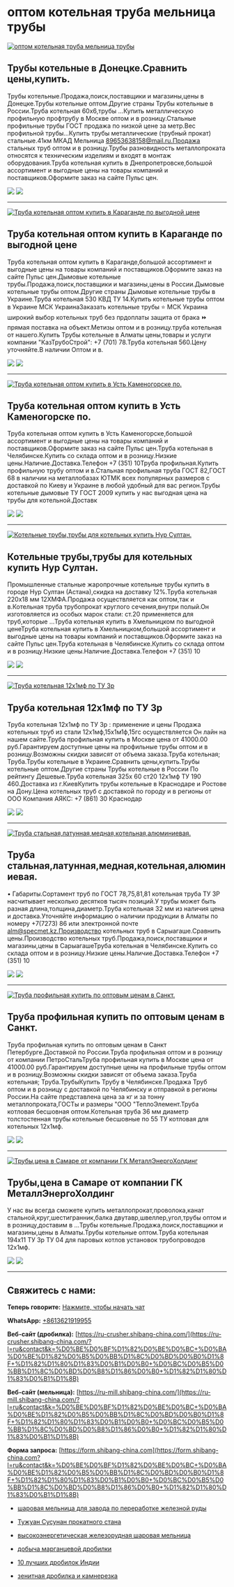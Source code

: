 # оптом котельная труба мельница трубы

<a href="https://swt.shibang-china.com/?l=ru&img&k=%D0%BE%D0%BF%D1%82%D0%BE%D0%BC+%D0%BA%D0%BE%D1%82%D0%B5%D0%BB%D1%8C%D0%BD%D0%B0%D1%8F+%D1%82%D1%80%D1%83%D0%B1%D0%B0+%D0%BC%D0%B5%D0%BB%D1%8C%D0%BD%D0%B8%D1%86%D0%B0+%D1%82%D1%80%D1%83%D0%B1%D1%8B" target="_blank">![оптом котельная труба мельница трубы](http://static.shibang-china.com/all-800x300/949.jpg)</a>

## Трубы котельные в Донецке.Сравнить цены,купить.
Трубы котельные.Продажа,поиск,поставщики и магазины,цены в Донецке.Трубы котельные оптом.Другие страны Трубы котельные в России.Труба котельная 60х6,трубы …Купить металлическую профильную профтрубу в Москве оптом и в розницу.Стальные профильные трубы ГОСТ продажа по низкой цене за метр.Вес профильной трубы…Купить трубы металлические (трубный прокат) стальные.41км МКАД Мельница 89653638158@mail.ru.Продажа стальных труб оптом и в розницу.Трубы разновидность металлопроката относятся к техническим изделиям и входят в монтаж оборудования.Труба котельная купить в Днепропетровске,большой ассортимент и выгодные цены на товары компаний и поставщиков.Оформите заказ на сайте Пульс цен.


<a href="https://whatsapp.shibangsoft.com/WhatsApp.php" target="_blank" title="WhatsApp">![](http://static.shibang-china.com/icon/whatsapp.png)</a> <a href="https://swt.shibang-china.com/?l=ru&icon&k=%D0%BE%D0%BF%D1%82%D0%BE%D0%BC+%D0%BA%D0%BE%D1%82%D0%B5%D0%BB%D1%8C%D0%BD%D0%B0%D1%8F+%D1%82%D1%80%D1%83%D0%B1%D0%B0+%D0%BC%D0%B5%D0%BB%D1%8C%D0%BD%D0%B8%D1%86%D0%B0+%D1%82%D1%80%D1%83%D0%B1%D1%8B" target="_blank">![](http://static.shibang-china.com/icon/chat-ru.png)</a>

---

<a href="https://swt.shibang-china.com/?l=ru&img&k=%D0%BE%D0%BF%D1%82%D0%BE%D0%BC+%D0%BA%D0%BE%D1%82%D0%B5%D0%BB%D1%8C%D0%BD%D0%B0%D1%8F+%D1%82%D1%80%D1%83%D0%B1%D0%B0+%D0%BC%D0%B5%D0%BB%D1%8C%D0%BD%D0%B8%D1%86%D0%B0+%D1%82%D1%80%D1%83%D0%B1%D1%8B" target="_blank">![Труба котельная оптом купить в Караганде по выгодной цене](http://static.shibang-china.com/all-800x300/719.jpg)</a>

## Труба котельная оптом купить в Караганде по выгодной цене
Труба котельная оптом купить в Караганде,большой ассортимент и выгодные цены на товары компаний и поставщиков.Оформите заказ на сайте Пульс цен.Дымовые котельные трубы.Продажа,поиск,поставщики и магазины,цены в России.Дымовые котельные трубы оптом.Другие страны Дымовые котельные трубы в Украине.Труба котельная 530 КВД ТУ 14.Купить котельные трубы оптом в Украине МСК УкраинаЗаказать котельные трубы ⭐ МСК Украина широкий выбор котельных труб без прдоплаты защита от брака ⏩ прямая поставка на объект.Метизы оптом и в розницу.труба котельная от нашего.Купить Трубы котельные в Алматы цены,товары и услуги компании &quot;КазТрубоСтрой&quot;: +7 (701) 78.Труба котельная 560.Цену уточняйте.В наличии Оптом и в.


<a href="https://whatsapp.shibangsoft.com/WhatsApp.php" target="_blank" title="WhatsApp">![](http://static.shibang-china.com/icon/whatsapp.png)</a> <a href="https://swt.shibang-china.com/?l=ru&icon&k=%D0%BE%D0%BF%D1%82%D0%BE%D0%BC+%D0%BA%D0%BE%D1%82%D0%B5%D0%BB%D1%8C%D0%BD%D0%B0%D1%8F+%D1%82%D1%80%D1%83%D0%B1%D0%B0+%D0%BC%D0%B5%D0%BB%D1%8C%D0%BD%D0%B8%D1%86%D0%B0+%D1%82%D1%80%D1%83%D0%B1%D1%8B" target="_blank">![](http://static.shibang-china.com/icon/chat-ru.png)</a>

---

<a href="https://swt.shibang-china.com/?l=ru&img&k=%D0%BE%D0%BF%D1%82%D0%BE%D0%BC+%D0%BA%D0%BE%D1%82%D0%B5%D0%BB%D1%8C%D0%BD%D0%B0%D1%8F+%D1%82%D1%80%D1%83%D0%B1%D0%B0+%D0%BC%D0%B5%D0%BB%D1%8C%D0%BD%D0%B8%D1%86%D0%B0+%D1%82%D1%80%D1%83%D0%B1%D1%8B" target="_blank">![Труба котельная оптом купить в Усть Каменогорске по.](http://static.shibang-china.com/all-800x300/452.jpg)</a>

## Труба котельная оптом купить в Усть Каменогорске по.
Труба котельная оптом купить в Усть Каменогорске,большой ассортимент и выгодные цены на товары компаний и поставщиков.Оформите заказ на сайте Пульс цен.Труба котельная в Челябинске.Купить со склада оптом и в розницу.Низкие цены.Наличие.Доставка.Телефон +7 (351) 10Труба профильная.Купить профильную трубу оптом и в.Стальная профильная труба ГОСТ 82,ГОСТ 68 в наличии на металлобазах ЮТМК всех популярных размеров с доставкой по Киеву и Украине в любой удобный для вас регион.Трубы котельные дымовые ТУ ГОСТ 2009 купить у нас выгодная цена на трубы для котельной.Доставк


<a href="https://whatsapp.shibangsoft.com/WhatsApp.php" target="_blank" title="WhatsApp">![](http://static.shibang-china.com/icon/whatsapp.png)</a> <a href="https://swt.shibang-china.com/?l=ru&icon&k=%D0%BE%D0%BF%D1%82%D0%BE%D0%BC+%D0%BA%D0%BE%D1%82%D0%B5%D0%BB%D1%8C%D0%BD%D0%B0%D1%8F+%D1%82%D1%80%D1%83%D0%B1%D0%B0+%D0%BC%D0%B5%D0%BB%D1%8C%D0%BD%D0%B8%D1%86%D0%B0+%D1%82%D1%80%D1%83%D0%B1%D1%8B" target="_blank">![](http://static.shibang-china.com/icon/chat-ru.png)</a>

---

<a href="https://swt.shibang-china.com/?l=ru&img&k=%D0%BE%D0%BF%D1%82%D0%BE%D0%BC+%D0%BA%D0%BE%D1%82%D0%B5%D0%BB%D1%8C%D0%BD%D0%B0%D1%8F+%D1%82%D1%80%D1%83%D0%B1%D0%B0+%D0%BC%D0%B5%D0%BB%D1%8C%D0%BD%D0%B8%D1%86%D0%B0+%D1%82%D1%80%D1%83%D0%B1%D1%8B" target="_blank">![Котельные трубы,трубы для котельных купить Нур Султан.](http://static.shibang-china.com/all-800x300/982.jpg)</a>

## Котельные трубы,трубы для котельных купить Нур Султан.
Промышленные стальные жаропрочные котельные трубы купить в городе Нур Султан (Астана),скидка на доставку 12%.Труба котельная 220х18 мм 12ХМФА.Продажа осуществляется как оптом,так и в.Котельная труба трубопрокат круглого сечения,внутри полый.Он изготовляется из особых марок стали: ст.20 применяется для труб,которые …Труба котельная купить в Хмельницком по выгодной ценеТруба котельная купить в Хмельницком,большой ассортимент и выгодные цены на товары компаний и поставщиков.Оформите заказ на сайте Пульс цен.Труба котельная в Челябинске.Купить со склада оптом и в розницу.Низкие цены.Наличие.Доставка.Телефон +7 (351) 10


<a href="https://whatsapp.shibangsoft.com/WhatsApp.php" target="_blank" title="WhatsApp">![](http://static.shibang-china.com/icon/whatsapp.png)</a> <a href="https://swt.shibang-china.com/?l=ru&icon&k=%D0%BE%D0%BF%D1%82%D0%BE%D0%BC+%D0%BA%D0%BE%D1%82%D0%B5%D0%BB%D1%8C%D0%BD%D0%B0%D1%8F+%D1%82%D1%80%D1%83%D0%B1%D0%B0+%D0%BC%D0%B5%D0%BB%D1%8C%D0%BD%D0%B8%D1%86%D0%B0+%D1%82%D1%80%D1%83%D0%B1%D1%8B" target="_blank">![](http://static.shibang-china.com/icon/chat-ru.png)</a>

---

<a href="https://swt.shibang-china.com/?l=ru&img&k=%D0%BE%D0%BF%D1%82%D0%BE%D0%BC+%D0%BA%D0%BE%D1%82%D0%B5%D0%BB%D1%8C%D0%BD%D0%B0%D1%8F+%D1%82%D1%80%D1%83%D0%B1%D0%B0+%D0%BC%D0%B5%D0%BB%D1%8C%D0%BD%D0%B8%D1%86%D0%B0+%D1%82%D1%80%D1%83%D0%B1%D1%8B" target="_blank">![Труба котельная 12х1мф по ТУ 3р](http://static.shibang-china.com/all-800x300/278.jpg)</a>

## Труба котельная 12х1мф по ТУ 3р
Труба котельная 12х1мф по ТУ 3р : применение и цены Продажа котельных труб из стали 12х1мф,15х1м1ф,15гс осуществляется Он лайн на нашем сайте.Труба профильная купить в Москве цена от 41000.00 руб.Гарантируем доступные цены на профильные трубы оптом и в розницу.Возможны скидки зависят от объема заказа.Труба котельная; Труба.Трубы котельные в Украине.Сравнить цены,купить.Трубы котельные оптом.Другие страны Трубы котельные в России По рейтингу Дешевые.Труба котельная 325х 60 ст20 12х1мф ТУ 190 460.Доставка из г.КиевКупить трубы котельные в Краснодаре и Ростове на Дону.Цена котельных труб с доставкой по городу и в регионы от ООО Компания АЯКС: +7 (861) 30 Краснодар


<a href="https://whatsapp.shibangsoft.com/WhatsApp.php" target="_blank" title="WhatsApp">![](http://static.shibang-china.com/icon/whatsapp.png)</a> <a href="https://swt.shibang-china.com/?l=ru&icon&k=%D0%BE%D0%BF%D1%82%D0%BE%D0%BC+%D0%BA%D0%BE%D1%82%D0%B5%D0%BB%D1%8C%D0%BD%D0%B0%D1%8F+%D1%82%D1%80%D1%83%D0%B1%D0%B0+%D0%BC%D0%B5%D0%BB%D1%8C%D0%BD%D0%B8%D1%86%D0%B0+%D1%82%D1%80%D1%83%D0%B1%D1%8B" target="_blank">![](http://static.shibang-china.com/icon/chat-ru.png)</a>

---

<a href="https://swt.shibang-china.com/?l=ru&img&k=%D0%BE%D0%BF%D1%82%D0%BE%D0%BC+%D0%BA%D0%BE%D1%82%D0%B5%D0%BB%D1%8C%D0%BD%D0%B0%D1%8F+%D1%82%D1%80%D1%83%D0%B1%D0%B0+%D0%BC%D0%B5%D0%BB%D1%8C%D0%BD%D0%B8%D1%86%D0%B0+%D1%82%D1%80%D1%83%D0%B1%D1%8B" target="_blank">![Труба стальная,латунная,медная,котельная,алюминиевая.](http://static.shibang-china.com/all-800x300/1302.jpg)</a>

## Труба стальная,латунная,медная,котельная,алюминиевая.
• Габариты.Сортамент труб по ГОСТ 78,75,81,81 котельная труба ТУ 3Р насчитывает несколько десятков тысяч позиций.У трубы может быть разная длина,толщина,диаметр.Труба котельная 32 мм из наличия цена и доставка.Уточняйте информацию о наличии продукции в Алматы по номеру +7(7273) 86 или электронной почте alm@specmet.kz.Производство котельных труб в Сарыагаше.Сравнить цены.Производство котельных труб.Продажа,поиск,поставщики и магазины,цены в СарыагашеТруба котельная в Челябинске.Купить со склада оптом и в розницу.Низкие цены.Наличие.Доставка.Телефон +7 (351) 10


<a href="https://whatsapp.shibangsoft.com/WhatsApp.php" target="_blank" title="WhatsApp">![](http://static.shibang-china.com/icon/whatsapp.png)</a> <a href="https://swt.shibang-china.com/?l=ru&icon&k=%D0%BE%D0%BF%D1%82%D0%BE%D0%BC+%D0%BA%D0%BE%D1%82%D0%B5%D0%BB%D1%8C%D0%BD%D0%B0%D1%8F+%D1%82%D1%80%D1%83%D0%B1%D0%B0+%D0%BC%D0%B5%D0%BB%D1%8C%D0%BD%D0%B8%D1%86%D0%B0+%D1%82%D1%80%D1%83%D0%B1%D1%8B" target="_blank">![](http://static.shibang-china.com/icon/chat-ru.png)</a>

---

<a href="https://swt.shibang-china.com/?l=ru&img&k=%D0%BE%D0%BF%D1%82%D0%BE%D0%BC+%D0%BA%D0%BE%D1%82%D0%B5%D0%BB%D1%8C%D0%BD%D0%B0%D1%8F+%D1%82%D1%80%D1%83%D0%B1%D0%B0+%D0%BC%D0%B5%D0%BB%D1%8C%D0%BD%D0%B8%D1%86%D0%B0+%D1%82%D1%80%D1%83%D0%B1%D1%8B" target="_blank">![Труба профильная купить по оптовым ценам в Санкт.](http://static.shibang-china.com/all-800x300/304.jpg)</a>

## Труба профильная купить по оптовым ценам в Санкт.
Труба профильная купить по оптовым ценам в Санкт Петербурге.Доставкой по России.Труба профильная оптом и в розницу от компании ПетроСтальТруба профильная купить в Москве цена от 41000.00 руб.Гарантируем доступные цены на профильные трубы оптом и в розницу.Возможны скидки зависят от объема заказа.Труба котельная; Труба.ТрубыКупить Трубу в Челябинске.Продажа Труб оптом и в розницу с доставкой по Челябинску и отправкой в регионы России.На сайте представлена цена за кг и за тонну металлопроката,ГОСТы и размеры &quot;ООО &quot;ТеплоЭлемент.Труба котловая бесшовная оптом.Котельная труба 36 мм диаметр толстостенная трубы котельные бесшовные по 55 ТУ котловая для котельных 12х1мф.


<a href="https://whatsapp.shibangsoft.com/WhatsApp.php" target="_blank" title="WhatsApp">![](http://static.shibang-china.com/icon/whatsapp.png)</a> <a href="https://swt.shibang-china.com/?l=ru&icon&k=%D0%BE%D0%BF%D1%82%D0%BE%D0%BC+%D0%BA%D0%BE%D1%82%D0%B5%D0%BB%D1%8C%D0%BD%D0%B0%D1%8F+%D1%82%D1%80%D1%83%D0%B1%D0%B0+%D0%BC%D0%B5%D0%BB%D1%8C%D0%BD%D0%B8%D1%86%D0%B0+%D1%82%D1%80%D1%83%D0%B1%D1%8B" target="_blank">![](http://static.shibang-china.com/icon/chat-ru.png)</a>

---

<a href="https://swt.shibang-china.com/?l=ru&img&k=%D0%BE%D0%BF%D1%82%D0%BE%D0%BC+%D0%BA%D0%BE%D1%82%D0%B5%D0%BB%D1%8C%D0%BD%D0%B0%D1%8F+%D1%82%D1%80%D1%83%D0%B1%D0%B0+%D0%BC%D0%B5%D0%BB%D1%8C%D0%BD%D0%B8%D1%86%D0%B0+%D1%82%D1%80%D1%83%D0%B1%D1%8B" target="_blank">![Трубы,цена в Самаре от компании ГК МеталлЭнергоХолдинг](http://static.shibang-china.com/all-800x300/435.jpg)</a>

## Трубы,цена в Самаре от компании ГК МеталлЭнергоХолдинг
У нас вы всегда сможете купить металлопрокат,проволока,канат стальной,круг,шестигранник,балка двутавр,швеллер,угол,трубы оптом и в розницу,доставим в …Трубы котельные.Продажа,поиск,поставщики и магазины,цены в Алматы.Трубы котельные оптом.Труба котельная 194х11 ТУ 3р ТУ 04 для паровых котлов установок трубопроводов 12х1мф.

<a href="https://whatsapp.shibangsoft.com/WhatsApp.php" target="_blank" title="WhatsApp">![](http://static.shibang-china.com/icon/whatsapp.png)</a> <a href="https://swt.shibang-china.com/?l=ru&icon&k=%D0%BE%D0%BF%D1%82%D0%BE%D0%BC+%D0%BA%D0%BE%D1%82%D0%B5%D0%BB%D1%8C%D0%BD%D0%B0%D1%8F+%D1%82%D1%80%D1%83%D0%B1%D0%B0+%D0%BC%D0%B5%D0%BB%D1%8C%D0%BD%D0%B8%D1%86%D0%B0+%D1%82%D1%80%D1%83%D0%B1%D1%8B" target="_blank">![](http://static.shibang-china.com/icon/chat-ru.png)</a>

---
## Свяжитесь с нами:

**Теперь говорите:** [Нажмите, чтобы начать чат](https://swt.shibang-china.com?l=ru&contact&k=%D0%BE%D0%BF%D1%82%D0%BE%D0%BC+%D0%BA%D0%BE%D1%82%D0%B5%D0%BB%D1%8C%D0%BD%D0%B0%D1%8F+%D1%82%D1%80%D1%83%D0%B1%D0%B0+%D0%BC%D0%B5%D0%BB%D1%8C%D0%BD%D0%B8%D1%86%D0%B0+%D1%82%D1%80%D1%83%D0%B1%D1%8B)

**WhatsApp:**  [+8613621919955](https://whatsapp.shibangsoft.com/WhatsApp.php)

**Веб-сайт (дробилка):** [https://ru-crusher.shibang-china.com/](https://ru-crusher.shibang-china.com/?l=ru&contact&k=%D0%BE%D0%BF%D1%82%D0%BE%D0%BC+%D0%BA%D0%BE%D1%82%D0%B5%D0%BB%D1%8C%D0%BD%D0%B0%D1%8F+%D1%82%D1%80%D1%83%D0%B1%D0%B0+%D0%BC%D0%B5%D0%BB%D1%8C%D0%BD%D0%B8%D1%86%D0%B0+%D1%82%D1%80%D1%83%D0%B1%D1%8B)

**Веб-сайт (мельница):** [https://ru-mill.shibang-china.com/](https://ru-mill.shibang-china.com/?l=ru&contact&k=%D0%BE%D0%BF%D1%82%D0%BE%D0%BC+%D0%BA%D0%BE%D1%82%D0%B5%D0%BB%D1%8C%D0%BD%D0%B0%D1%8F+%D1%82%D1%80%D1%83%D0%B1%D0%B0+%D0%BC%D0%B5%D0%BB%D1%8C%D0%BD%D0%B8%D1%86%D0%B0+%D1%82%D1%80%D1%83%D0%B1%D1%8B)

**Форма запроса:** [https://form.shibang-china.com](https://form.shibang-china.com?l=ru&contact&k=%D0%BE%D0%BF%D1%82%D0%BE%D0%BC+%D0%BA%D0%BE%D1%82%D0%B5%D0%BB%D1%8C%D0%BD%D0%B0%D1%8F+%D1%82%D1%80%D1%83%D0%B1%D0%B0+%D0%BC%D0%B5%D0%BB%D1%8C%D0%BD%D0%B8%D1%86%D0%B0+%D1%82%D1%80%D1%83%D0%B1%D1%8B)

* [шаровая мельница для завода по переработке железной руды](../133/%D1%88%D0%B0%D1%80%D0%BE%D0%B2%D0%B0%D1%8F%20%D0%BC%D0%B5%D0%BB%D1%8C%D0%BD%D0%B8%D1%86%D0%B0%20%D0%B4%D0%BB%D1%8F%20%D0%B7%D0%B0%D0%B2%D0%BE%D0%B4%D0%B0%20%D0%BF%D0%BE%20%D0%BF%D0%B5%D1%80%D0%B5%D1%80%D0%B0%D0%B1%D0%BE%D1%82%D0%BA%D0%B5%20%D0%B6%D0%B5%D0%BB%D0%B5%D0%B7%D0%BD%D0%BE%D0%B9%20%D1%80%D1%83%D0%B4%D1%8B.md)

* [Тужуан Сусунан прокатного стана](../134/%D0%A2%D1%83%D0%B6%D1%83%D0%B0%D0%BD%20%D0%A1%D1%83%D1%81%D1%83%D0%BD%D0%B0%D0%BD%20%D0%BF%D1%80%D0%BE%D0%BA%D0%B0%D1%82%D0%BD%D0%BE%D0%B3%D0%BE%20%D1%81%D1%82%D0%B0%D0%BD%D0%B0.md)

* [высокоэнергетическая железорудная шаровая мельница](../133/%D0%B2%D1%8B%D1%81%D0%BE%D0%BA%D0%BE%D1%8D%D0%BD%D0%B5%D1%80%D0%B3%D0%B5%D1%82%D0%B8%D1%87%D0%B5%D1%81%D0%BA%D0%B0%D1%8F%20%D0%B6%D0%B5%D0%BB%D0%B5%D0%B7%D0%BE%D1%80%D1%83%D0%B4%D0%BD%D0%B0%D1%8F%20%D1%88%D0%B0%D1%80%D0%BE%D0%B2%D0%B0%D1%8F%20%D0%BC%D0%B5%D0%BB%D1%8C%D0%BD%D0%B8%D1%86%D0%B0.md)

* [добыча марганцевой дробилки](../133/%D0%B4%D0%BE%D0%B1%D1%8B%D1%87%D0%B0%20%D0%BC%D0%B0%D1%80%D0%B3%D0%B0%D0%BD%D1%86%D0%B5%D0%B2%D0%BE%D0%B9%20%D0%B4%D1%80%D0%BE%D0%B1%D0%B8%D0%BB%D0%BA%D0%B8.md)

* [10 лучших дробилок Индии](../131/10%20%D0%BB%D1%83%D1%87%D1%88%D0%B8%D1%85%20%D0%B4%D1%80%D0%BE%D0%B1%D0%B8%D0%BB%D0%BE%D0%BA%20%D0%98%D0%BD%D0%B4%D0%B8%D0%B8.md)

* [зенитная дробилка и камнерезка](../133/%D0%B7%D0%B5%D0%BD%D0%B8%D1%82%D0%BD%D0%B0%D1%8F%20%D0%B4%D1%80%D0%BE%D0%B1%D0%B8%D0%BB%D0%BA%D0%B0%20%D0%B8%20%D0%BA%D0%B0%D0%BC%D0%BD%D0%B5%D1%80%D0%B5%D0%B7%D0%BA%D0%B0.md)
